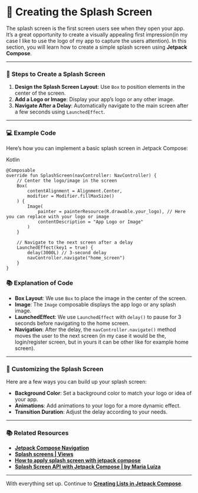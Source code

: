 # 🌟 **Creating the Splash Screen**

The splash screen is the first screen users see when they open your app. It’s a great opportunity to create a visually appealing first impression(in my case I like to use the logo of my app to capture the users attention). In this section, you will learn how to create a simple splash screen using **Jetpack Compose**.

---

### 🚀 **Steps to Create a Splash Screen**

1. **Design the Splash Screen Layout**: Use `Box` to position elements in the center of the screen.
2. **Add a Logo or Image**: Display your app’s logo or any other image.
3. **Navigate After a Delay**: Automatically navigate to the main screen after a few seconds using `LaunchedEffect`.

---

### 💻 **Example Code**

Here’s how you can implement a basic splash screen in Jetpack Compose:

Kotlin
```
@Composable
override fun SplashScreen(navController: NavController) {
    // Center the logo/image in the screen
    Box(
        contentAlignment = Alignment.Center,
        modifier = Modifier.fillMaxSize()
    ) {
        Image(
            painter = painterResource(R.drawable.your_logo), // Here you can replace with your logo or image
            contentDescription = "App Logo or Image"
        )
    }

    // Navigate to the next screen after a delay
    LaunchedEffect(key1 = true) {
        delay(3000L) // 3-second delay
        navController.navigate("home_screen")
    }
}
```

### 📚 **Explanation of Code**
- **Box Layout**: We use `Box` to place the image in the center of the screen.
- **Image**: The `Image` composable displays the app logo or any splash image.
- **LaunchedEffect**: We use `LaunchedEffect` with `delay()` to pause for 3 seconds before navigating to the home screen.
- **Navigation**: After the delay, the `navController.navigate()` method moves the user to the next screen (in my case it would be the, login/register screen, but in yours it can be other like for example home screen).

---

### 🎨 **Customizing the Splash Screen**
Here are a few ways you can build up your splash screen:

- **Background Color**: Set a background color to match your logo or idea of your app.
- **Animations**: Add animations to your logo for a more dynamic effect.
- **Transition Duration**: Adjust the delay according to your needs.

---

### 📚 **Related Resources**
- [**Jetpack Compose Navigation**](https://developer.android.com/jetpack/compose/navigation)
- [**Splash screens | Views**](https://developer.android.com/develop/ui/views/launch/splash-screen)
- [**How to apply splash screen with jetpack compose**](https://stackoverflow.com/questions/77187576/how-to-apply-splash-screen-with-jetpack-compose)
- [**Splash Screen API with Jetpack Compose | by Maria Luíza**](https://medium.com/mobile-app-development-publication/splash-screen-api-with-jetpack-compose-9001c561b9c8)

---

With everything set up. Continue to **[Creating Lists in Jetpack Compose](layouts.md)**.
